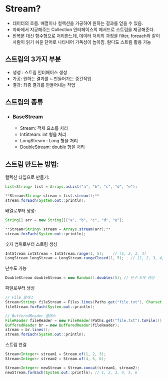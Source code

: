 # Stream?
- 데이터의 흐름. 배열이나 컬렉션을 가공하여 원하는 결과를 얻을 수 있음.
- 자바에서 지공해주는 Collection 인터페이스의 메서드로 스트림을 제공해준다.
- 반복문 대신 함수형으로 처리한느데, 데이터 처리의 과정을 filter, foreach와 같이 사람이 읽기 쉬운 단어로 나타내어 가독성이 높아짐. 람다도 스트림 활용 가능

## 스트림의 3가지 부분 
- 생성 : 스트림 인터페이스 생성
- 가공: 원하는 결과를 ㄴ만들어가는 중간작업
- 결과: 최종 결과를 만들어내는 작업
## 스트림의 종류
- ### BaseStream
	- Stream: 객체 요소를 처리
	- IntStream: int 형을 처리
	- LongStream : Long 형을 처리
	- DoubleStream: double 형을 처리
## 스트림 만드는 방법:
컬렉션 타입으로 만들기:
```java
List<String> list = Arrays.asList("a", "b", "c", "d", "e");

**Stream<String> stream = list.stream();**
stream.forEach(System.out::println);
```
배열로부터 생성:
```java
String[] arr = new String[]{"a", "b", "c", "d", "e"};

**Stream<String> stream = Arrays.stream(arr);**
stream.forEach(System.out::println);
```
숫자 범위로부터 스트림 생성
```java
IntStream intStream = IntStream.range(1, 5);	// [1, 2, 3, 4]
LongStream longStream = LongStream.rangeClosed(1, 5);	// [1, 2, 3, 4, 5]
```
난수도 가능
```java
DoubleStream doubleStream = new Random().doubles(5); // 난수 5개 생성
```
파일로부터 생성
```java
// File 클래스
Stream<String> fileStream = Files.lines(Paths.get("file.txt"), Charset.forName("UTF-8"));
fileStream.forEach(System.out::println);

// BufferedReader 클래스
FileReader fileReader = new FileReader(Paths.get("file.txt").toFile());
BufferedReader br = new BufferedReader(fileReader);
stream = br.lines();
stream.forEach(System.out::println);
```
스트림 연결
```java
Stream<Integer> stream1 = Stream.of(1, 2, 3);
Stream<Integer> stream2 = Stream.of(4, 5, 6);

Stream<Integer> newStream = Stream.concat(stream1, stream2);
newStream.forEach(System.out::println); // 1, 2, 3, 4, 5, 6
```
